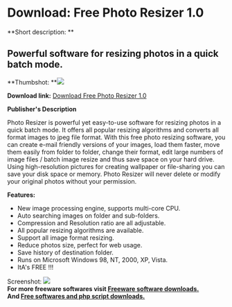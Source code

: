 # Download: Free Photo Resizer 1.0

**Short description: **

## Powerful software for resizing photos in a quick batch mode.

  
**Thumbshot: **![](http://www.freewarefiles.com/screenshot/wwfreephotoresizer_md.jpg)   
  
**Download link:** [Download Free Photo Resizer 1.0](http://freesoftwares.boysofts.com/Free-Photo-Resizer_program_45625.html)  
  

**Publisher's Description**  
  

Photo Resizer is powerful yet easy-to-use software for resizing photos in a
quick batch mode. It offers all popular resizing algorithms and converts all
format images to jpeg file format. With this free photo resizing software, you
can create e-mail friendly versions of your images, load them faster, move
them easily from folder to folder, change their format, edit large numbers of
image files / batch image resize and thus save space on your hard drive. Using
high-resolution pictures for creating wallpaper or file-sharing you can save
your disk space or memory. Photo Resizer will never delete or modify your
original photos without your permission.

**Features:**

  * New image processing engine, supports multi-core CPU. 
  * Auto searching images on folder and sub-folders. 
  * Compression and Resolution ratio are all adjustable. 
  * All popular resizing algorithms are available. 
  * Support all image format resizing. 
  * Reduce photos size, perfect for web usage. 
  * Save history of destination folder. 
  * Runs on Microsoft Windows 98, NT, 2000, XP, Vista. 
  * ItA's FREE !!! 

  
  
Screenshot:
![](http://www.freewarefiles.com/screenshot/wwfreephotoresizer.jpg)  
**For more freeware softwares visit [Freeware software downloads.](http://freesoftwares.boysofts.com/)**   
**And [Free softwares and php script downloads.](http://www.boysofts.com/)**

